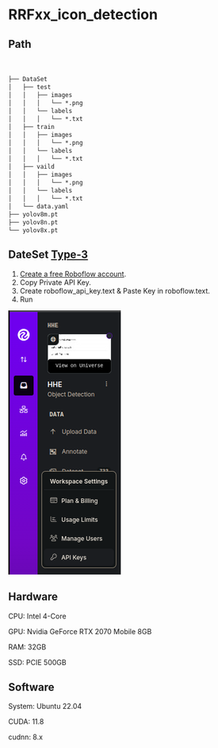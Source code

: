 # RRFxx_icon_detection

## Path

```


├── DataSet
│   ├── test
│   │   ├── images
│   │   │   └── *.png
│   │   └── labels
│   │   │   └── *.txt
│   ├── train
│   │   ├── images
│   │   │   └── *.png
│   │   └── labels
│   │   │   └── *.txt
│   ├── vaild
│   │   ├── images
│   │   │   └── *.png
│   │   └── labels
│   │   │   └── *.txt
│   └── data.yaml
├── yolov8m.pt
├── yolov8n.pt
└── yolov8x.pt

```

## DateSet [Type-3](https://universe.roboflow.com/hhe-3jp9r/hhe/dataset/6)

1. [Create a free Roboflow account](https://universe.roboflow.com/).
2. Copy Private API Key.
3. Create roboflow_api_key.text & Paste Key in roboflow.text.
4. Run

![roboflow](image/README/roboflow.png)

## Hardware

CPU: Intel 4-Core

GPU: Nvidia GeForce RTX 2070 Mobile 8GB

RAM: 32GB

SSD: PCIE 500GB

## Software

System: Ubuntu 22.04

CUDA: 11.8

cudnn: 8.x
